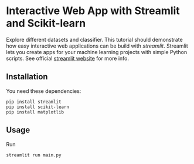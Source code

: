 # Interactive Web App with Streamlit and Scikit-learn
Explore different datasets and classifier. This tutorial should demonstrate how easy interactive web applications can be build with *streamlit*. Streamlit lets you create apps for your machine learning projects with simple Python scripts. See official [streamlit website](https://www.streamlit.io/) for more info.


## Installation
You need these dependencies:
```console
pip install streamlit
pip install scikit-learn
pip install matplotlib
```

## Usage
Run
```console
streamlit run main.py
```
